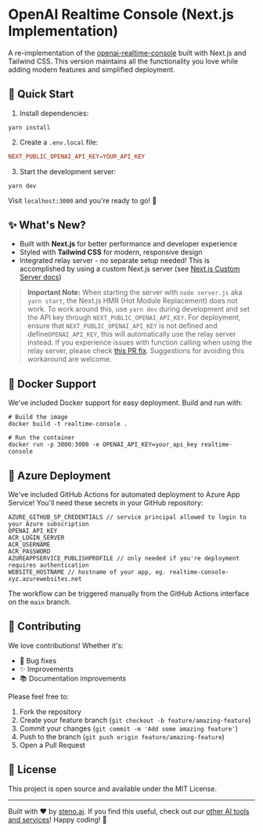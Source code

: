 # OpenAI Realtime Console (Next.js Implementation)

A re-implementation of the [openai-realtime-console](https://github.com/openai/openai-realtime-console) built with Next.js and Tailwind CSS. This version maintains all the functionality you love while adding modern features and simplified deployment.

## 🚀 Quick Start

1. Install dependencies:

```shell
yarn install
```

2. Create a `.env.local` file:

```conf
NEXT_PUBLIC_OPENAI_API_KEY=YOUR_API_KEY
```

3. Start the development server:

```shell
yarn dev
```

Visit `localhost:3000` and you're ready to go! 🎉

## ✨ What's New?

- Built with **Next.js** for better performance and developer experience
- Styled with **Tailwind CSS** for modern, responsive design
- Integrated relay server - no separate setup needed! This is accomplished by using a custom Next.js server (see [Next.js Custom Server docs](https://nextjs.org/docs/pages/building-your-application/configuring/custom-server))

> **Important Note:** When starting the server with `node server.js` aka `yarn start`, the Next.js HMR (Hot Module Replacement) does not work. To work around this, use `yarn dev` during development and set the API key through `NEXT_PUBLIC_OPENAI_API_KEY`. For deployment, ensure that `NEXT_PUBLIC_OPENAI_API_KEY` is not defined and define`OPENAI_API_KEY`, this will automatically use the relay server instead. If you experience issues with function calling when using the relay server, please check [this PR fix](https://github.com/openai/openai-realtime-api-beta/pull/53). Suggestions for avoiding this workaround are welcome.

## 🐳 Docker Support

We've included Docker support for easy deployment. Build and run with:

```shell
# Build the image
docker build -t realtime-console .

# Run the container
docker run -p 3000:3000 -e OPENAI_API_KEY=your_api_key realtime-console
```

## 🚀 Azure Deployment

We've included GitHub Actions for automated deployment to Azure App Service! You'll need these secrets in your GitHub repository:

```plaintext
AZURE_GITHUB_SP_CREDENTIALS // service principal allowed to login to your Azure subscription
OPENAI_API_KEY
ACR_LOGIN_SERVER
ACR_USERNAME
ACR_PASSWORD
AZUREAPPSERVICE_PUBLISHPROFILE // only needed if you're deployment requires authentication
WEBSITE_HOSTNAME // hostname of your app, eg. realtime-console-xyz.azurewebsites.net
```

The workflow can be triggered manually from the GitHub Actions interface on the `main` branch.

## 👥 Contributing

We love contributions! Whether it's:

- 🐛 Bug fixes
- ✨ Improvements
- 📚 Documentation improvements

Please feel free to:

1. Fork the repository
2. Create your feature branch (`git checkout -b feature/amazing-feature`)
3. Commit your changes (`git commit -m 'Add some amazing feature'`)
4. Push to the branch (`git push origin feature/amazing-feature`)
5. Open a Pull Request

## 📝 License

This project is open source and available under the MIT License.

---

Built with ❤️ by [steno.ai](https://steno.ai). If you find this useful, check out our [other AI tools and services](https://steno.ai)! Happy coding! 🎉
